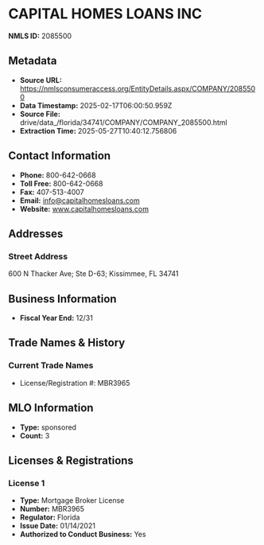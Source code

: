 # CAPITAL HOMES LOANS INC

**NMLS ID:** 2085500

## Metadata
- **Source URL:** https://nmlsconsumeraccess.org/EntityDetails.aspx/COMPANY/2085500
- **Data Timestamp:** 2025-02-17T06:00:50.959Z
- **Source File:** drive/data_/florida/34741/COMPANY/COMPANY_2085500.html
- **Extraction Time:** 2025-05-27T10:40:12.756806

## Contact Information
- **Phone:** 800-642-0668
- **Toll Free:** 800-642-0668
- **Fax:** 407-513-4007
- **Email:** info@capitalhomesloans.com
- **Website:** www.capitalhomesloans.com

## Addresses
### Street Address
600 N Thacker Ave; Ste D-63; Kissimmee, FL 34741

## Business Information
- **Fiscal Year End:** 12/31

## Trade Names & History
### Current Trade Names
- License/Registration #: MBR3965

## MLO Information
- **Type:** sponsored
- **Count:** 3

## Licenses & Registrations

### License 1
- **Type:** Mortgage Broker License
- **Number:** MBR3965
- **Regulator:** Florida
- **Issue Date:** 01/14/2021
- **Authorized to Conduct Business:** Yes
